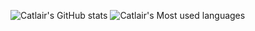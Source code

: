 ![Catlair's GitHub stats](https://github-readme-stats.vercel.app/api?username=catlair&theme=vue&show_icons=true)
![Catlair's Most used languages](https://github-readme-stats.vercel.app/api/top-langs/?username=catlair&layout=compact&hide_border=true&langs_count=10)

